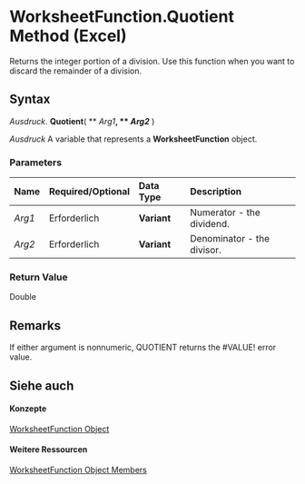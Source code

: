 
# WorksheetFunction.Quotient Method (Excel)

Returns the integer portion of a division. Use this function when you want to discard the remainder of a division.


## Syntax

 _Ausdruck_. **Quotient**( ** _Arg1_**, ** _Arg2_** )

 _Ausdruck_ A variable that represents a **WorksheetFunction** object.


### Parameters



|**Name**|**Required/Optional**|**Data Type**|**Description**|
|:-----|:-----|:-----|:-----|
| _Arg1_|Erforderlich|**Variant**|Numerator - the dividend.|
| _Arg2_|Erforderlich|**Variant**|Denominator - the divisor.|

### Return Value

Double


## Remarks

If either argument is nonnumeric, QUOTIENT returns the #VALUE! error value.


## Siehe auch


#### Konzepte


[WorksheetFunction Object](7b1d5639-363d-632c-2cf0-2232562646b6.md)
#### Weitere Ressourcen


[WorksheetFunction Object Members](http://msdn.microsoft.com/library/6811ca87-4b53-0bff-88c9-30bf7497879a%28Office.15%29.aspx)